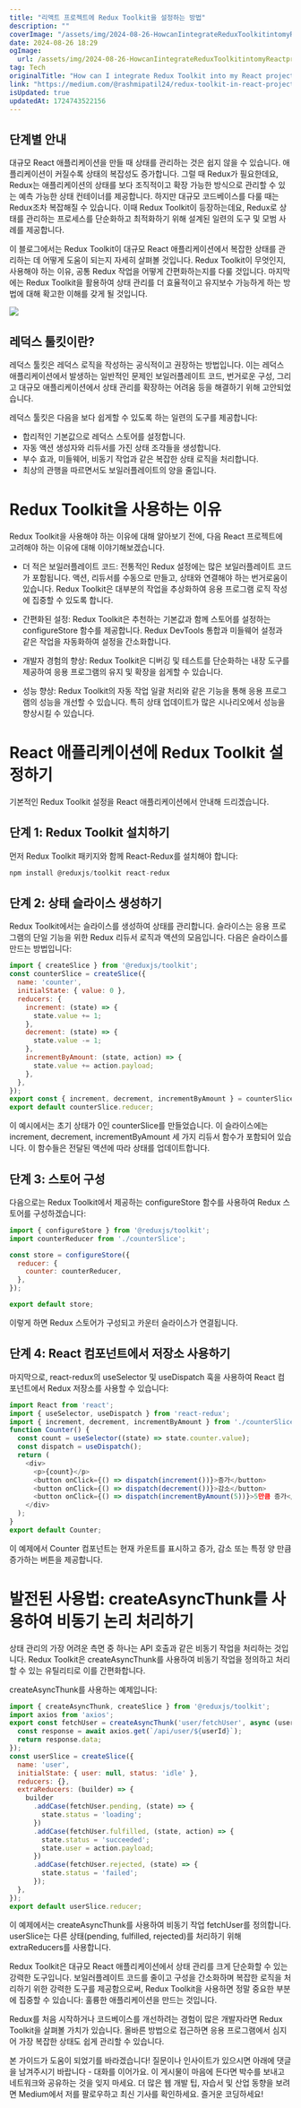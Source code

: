 ```yaml
---
title: "리액트 프로젝트에 Redux Toolkit을 설정하는 방법"
description: ""
coverImage: "/assets/img/2024-08-26-HowcanIintegrateReduxToolkitintomyReactproject_0.png"
date: 2024-08-26 18:29
ogImage: 
  url: /assets/img/2024-08-26-HowcanIintegrateReduxToolkitintomyReactproject_0.png
tag: Tech
originalTitle: "How can I integrate Redux Toolkit into my React project"
link: "https://medium.com/@rashmipatil24/redux-toolkit-in-react-project-10624b2ee8ad"
isUpdated: true
updatedAt: 1724743522156
---
```



## 단계별 안내

대규모 React 애플리케이션을 만들 때 상태를 관리하는 것은 쉽지 않을 수 있습니다. 애플리케이션이 커질수록 상태의 복잡성도 증가합니다. 그럴 때 Redux가 필요한데요, Redux는 애플리케이션의 상태를 보다 조직적이고 확장 가능한 방식으로 관리할 수 있는 예측 가능한 상태 컨테이너를 제공합니다. 하지만 대규모 코드베이스를 다룰 때는 Redux조차 복잡해질 수 있습니다. 이때 Redux Toolkit이 등장하는데요, Redux로 상태를 관리하는 프로세스를 단순화하고 최적화하기 위해 설계된 일련의 도구 및 모범 사례를 제공합니다.

이 블로그에서는 Redux Toolkit이 대규모 React 애플리케이션에서 복잡한 상태를 관리하는 데 어떻게 도움이 되는지 자세히 살펴볼 것입니다. Redux Toolkit이 무엇인지, 사용해야 하는 이유, 공통 Redux 작업을 어떻게 간편화하는지를 다룰 것입니다. 마지막에는 Redux Toolkit을 활용하여 상태 관리를 더 효율적이고 유지보수 가능하게 하는 방법에 대해 확고한 이해를 갖게 될 것입니다.

<img src="/assets/img/2024-08-26-HowcanIintegrateReduxToolkitintomyReactproject_0.png" />

<div class="content-ad"></div>

## 레덕스 툴킷이란?

레덕스 툴킷은 레덕스 로직을 작성하는 공식적이고 권장하는 방법입니다. 이는 레덕스 애플리케이션에서 발생하는 일반적인 문제인 보일러플레이트 코드, 번거로운 구성, 그리고 대규모 애플리케이션에서 상태 관리를 확장하는 어려움 등을 해결하기 위해 고안되었습니다.

레덕스 툴킷은 다음을 보다 쉽게할 수 있도록 하는 일련의 도구를 제공합니다:

- 합리적인 기본값으로 레덕스 스토어를 설정합니다.
- 자동 액션 생성자와 리듀서를 가진 상태 조각들을 생성합니다.
- 부수 효과, 미들웨어, 비동기 작업과 같은 복잡한 상태 로직을 처리합니다.
- 최상의 관행을 따르면서도 보일러플레이트의 양을 줄입니다.

<div class="content-ad"></div>

# Redux Toolkit을 사용하는 이유

Redux Toolkit을 사용해야 하는 이유에 대해 알아보기 전에, 다음 React 프로젝트에 고려해야 하는 이유에 대해 이야기해보겠습니다.

- 더 적은 보일러플레이트 코드: 전통적인 Redux 설정에는 많은 보일러플레이트 코드가 포함됩니다. 액션, 리듀서를 수동으로 만들고, 상태와 연결해야 하는 번거로움이 있습니다. Redux Toolkit은 대부분의 작업을 추상화하여 응용 프로그램 로직 작성에 집중할 수 있도록 합니다.

- 간편화된 설정: Redux Toolkit은 추천하는 기본값과 함께 스토어를 설정하는 configureStore 함수를 제공합니다. Redux DevTools 통합과 미들웨어 설정과 같은 작업을 자동화하여 설정을 간소화합니다.

- 개발자 경험의 향상: Redux Toolkit은 디버깅 및 테스트를 단순화하는 내장 도구를 제공하여 응용 프로그램의 유지 및 확장을 쉽게할 수 있습니다.

- 성능 향상: Redux Toolkit의 자동 작업 일괄 처리와 같은 기능을 통해 응용 프로그램의 성능을 개선할 수 있습니다. 특히 상태 업데이트가 많은 시나리오에서 성능을 향상시킬 수 있습니다.

# React 애플리케이션에 Redux Toolkit 설정하기

<div class="content-ad"></div>

기본적인 Redux Toolkit 설정을 React 애플리케이션에서 안내해 드리겠습니다.

## 단계 1: Redux Toolkit 설치하기

먼저 Redux Toolkit 패키지와 함께 React-Redux를 설치해야 합니다:

```js
npm install @reduxjs/toolkit react-redux
```

<div class="content-ad"></div>

## 단계 2: 상태 슬라이스 생성하기

Redux Toolkit에서는 슬라이스를 생성하여 상태를 관리합니다. 슬라이스는 응용 프로그램의 단일 기능을 위한 Redux 리듀서 로직과 액션의 모음입니다. 다음은 슬라이스를 만드는 방법입니다:

```js
import { createSlice } from '@reduxjs/toolkit';
const counterSlice = createSlice({
  name: 'counter',
  initialState: { value: 0 },
  reducers: {
    increment: (state) => {
      state.value += 1;
    },
    decrement: (state) => {
      state.value -= 1;
    },
    incrementByAmount: (state, action) => {
      state.value += action.payload;
    },
  },
});
export const { increment, decrement, incrementByAmount } = counterSlice.actions;
export default counterSlice.reducer;
```

이 예시에서는 초기 상태가 0인 counterSlice를 만들었습니다. 이 슬라이스에는 increment, decrement, incrementByAmount 세 가지 리듀서 함수가 포함되어 있습니다. 이 함수들은 전달된 액션에 따라 상태를 업데이트합니다.

<div class="content-ad"></div>

## 단계 3: 스토어 구성

다음으로는 Redux Toolkit에서 제공하는 configureStore 함수를 사용하여 Redux 스토어를 구성하겠습니다:

```js
import { configureStore } from '@reduxjs/toolkit';
import counterReducer from './counterSlice';

const store = configureStore({
  reducer: {
    counter: counterReducer,
  },
});

export default store;
```

이렇게 하면 Redux 스토어가 구성되고 카운터 슬라이스가 연결됩니다.

<div class="content-ad"></div>

## 단계 4: React 컴포넌트에서 저장소 사용하기

마지막으로, react-redux의 useSelector 및 useDispatch 훅을 사용하여 React 컴포넌트에서 Redux 저장소를 사용할 수 있습니다:

```js
import React from 'react';
import { useSelector, useDispatch } from 'react-redux';
import { increment, decrement, incrementByAmount } from './counterSlice';
function Counter() {
  const count = useSelector((state) => state.counter.value);
  const dispatch = useDispatch();
  return (
    <div>
      <p>{count}</p>
      <button onClick={() => dispatch(increment())}>증가</button>
      <button onClick={() => dispatch(decrement())}>감소</button>
      <button onClick={() => dispatch(incrementByAmount(5))}>5만큼 증가</button>
    </div>
  );
}
export default Counter;
```

이 예제에서 Counter 컴포넌트는 현재 카운트를 표시하고 증가, 감소 또는 특정 양 만큼 증가하는 버튼을 제공합니다.

<div class="content-ad"></div>

# 발전된 사용법: createAsyncThunk를 사용하여 비동기 논리 처리하기

상태 관리의 가장 어려운 측면 중 하나는 API 호출과 같은 비동기 작업을 처리하는 것입니다. Redux Toolkit은 createAsyncThunk를 사용하여 비동기 작업을 정의하고 처리할 수 있는 유틸리티로 이를 간편화합니다.

createAsyncThunk를 사용하는 예제입니다:

```js
import { createAsyncThunk, createSlice } from '@reduxjs/toolkit';
import axios from 'axios';
export const fetchUser = createAsyncThunk('user/fetchUser', async (userId) => {
  const response = await axios.get(`/api/user/${userId}`);
  return response.data;
});
const userSlice = createSlice({
  name: 'user',
  initialState: { user: null, status: 'idle' },
  reducers: {},
  extraReducers: (builder) => {
    builder
      .addCase(fetchUser.pending, (state) => {
        state.status = 'loading';
      })
      .addCase(fetchUser.fulfilled, (state, action) => {
        state.status = 'succeeded';
        state.user = action.payload;
      })
      .addCase(fetchUser.rejected, (state) => {
        state.status = 'failed';
      });
  },
});
export default userSlice.reducer;
```

<div class="content-ad"></div>

이 예제에서는 createAsyncThunk를 사용하여 비동기 작업 fetchUser를 정의합니다. userSlice는 다른 상태(pending, fulfilled, rejected)를 처리하기 위해 extraReducers를 사용합니다.

Redux Toolkit은 대규모 React 애플리케이션에서 상태 관리를 크게 단순화할 수 있는 강력한 도구입니다. 보일러플레이트 코드를 줄이고 구성을 간소화하며 복잡한 로직을 처리하기 위한 강력한 도구를 제공함으로써, Redux Toolkit을 사용하면 정말 중요한 부분에 집중할 수 있습니다: 훌륭한 애플리케이션을 만드는 것입니다.

Redux를 처음 시작하거나 코드베이스를 개선하려는 경험이 많은 개발자라면 Redux Toolkit을 살펴볼 가치가 있습니다. 올바른 방법으로 접근하면 응용 프로그램에서 심지어 가장 복잡한 상태도 쉽게 관리할 수 있습니다.

본 가이드가 도움이 되었기를 바라겠습니다! 질문이나 인사이트가 있으시면 아래에 댓글을 남겨주시기 바랍니다 - 대화를 이어가요. 이 게시물이 마음에 든다면 박수를 보내고 네트워크와 공유하는 것을 잊지 마세요. 더 많은 웹 개발 팁, 자습서 및 산업 동향을 보려면 Medium에서 저를 팔로우하고 최신 기사를 확인하세요. 즐거운 코딩하세요!